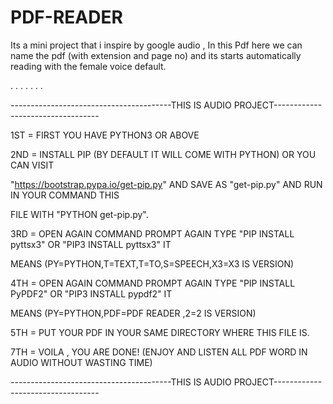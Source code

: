 # PDF-READER

Its a mini project that i inspire by google audio , In this Pdf here we can name the pdf (with extension and page no) and its starts automatically reading with the female voice default.

.
.
.
.
.
.
.

----------------------------------------THIS IS AUDIO PROJECT----------------------------------



1ST = FIRST YOU HAVE PYTHON3 OR ABOVE


2ND = INSTALL PIP (BY DEFAULT IT WILL COME WITH PYTHON) OR YOU CAN VISIT 

"https://bootstrap.pypa.io/get-pip.py" AND SAVE AS "get-pip.py" AND RUN IN YOUR COMMAND THIS

 FILE WITH "PYTHON get-pip.py".


3RD = OPEN AGAIN COMMAND PROMPT AGAIN TYPE "PIP INSTALL pyttsx3" OR "PIP3 INSTALL pyttsx3" IT 

MEANS (PY=PYTHON,T=TEXT,T=TO,S=SPEECH,X3=X3 IS VERSION)


4TH = OPEN AGAIN COMMAND PROMPT AGAIN TYPE "PIP INSTALL PyPDF2" OR "PIP3 INSTALL pypdf2" IT

 MEANS (PY=PYTHON,PDF=PDF READER ,2=2 IS VERSION)  


5TH = PUT YOUR PDF IN YOUR SAME DIRECTORY WHERE THIS FILE IS.


7TH = VOILA , YOU ARE DONE! (ENJOY AND LISTEN ALL PDF WORD IN AUDIO WITHOUT WASTING TIME)





----------------------------------------THIS IS AUDIO PROJECT----------------------------------





